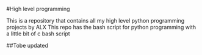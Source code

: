 #High level programming

This is a repository that contains all my high level python programming projects by ALX
This repo has the bash script for python programming with a little bit of c bash script

##Tobe updated
